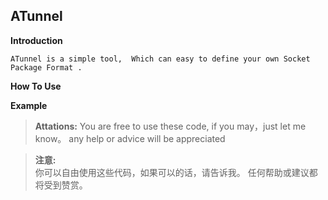 ## ATunnel

**Introduction**
	
	ATunnel is a simple tool,  Which can easy to define your own Socket Package Format .
		
**How To Use**
		
	

**Example**
	
	


>**Attations:** 
	You are free to use these code, if you may，just let me know。
	any help or advice will be appreciated
  
>**注意:** 	
	你可以自由使用这些代码，如果可以的话，请告诉我。
	任何帮助或建议都将受到赞赏。
